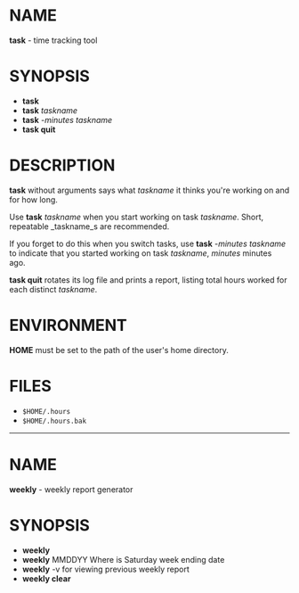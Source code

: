 # NAME

**task** - time tracking tool

# SYNOPSIS

- **task**
- **task** _taskname_
- **task** -_minutes_ _taskname_
- **task quit**

# DESCRIPTION

**task** without arguments says what _taskname_ it thinks
you're working on and for how long.

Use
**task** _taskname_
when you start working on task _taskname_.
Short, repeatable _taskname_s are recommended.

If you forget to do this when you switch tasks, use
**task** -_minutes_ _taskname_
to indicate that you started working on task _taskname_,
_minutes_ minutes ago.

**task quit**
rotates its log file and prints a report,
listing total hours worked for each distinct _taskname_.

# ENVIRONMENT

**HOME** must be set to the path of the user's home directory.

# FILES

- `$HOME/.hours`
- `$HOME/.hours.bak`

***

# NAME

**weekly** - weekly report generator

# SYNOPSIS

- **weekly**
- **weekly** MMDDYY Where is Saturday week ending date
- **weekly** -v for viewing previous weekly report
- **weekly clear**

